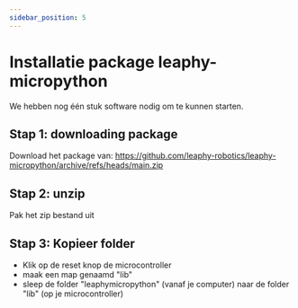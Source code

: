 ```yaml
---
sidebar_position: 5
---
```


# Installatie package leaphy-micropython
We hebben nog één stuk software nodig om te kunnen starten.

## Stap 1: downloading package
Download het package van: https://github.com/leaphy-robotics/leaphy-micropython/archive/refs/heads/main.zip

## Stap 2: unzip
Pak het zip bestand uit

## Stap 3: Kopieer folder
- Klik op de reset knop de microcontroller
- maak een map genaamd "lib"
- sleep de folder "leaphymicropython" (vanaf je computer) naar de folder "lib" (op je microcontroller)